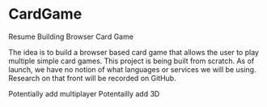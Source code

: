 # CardGame
Resume Building Browser Card Game

The idea is to build a browser based card game that allows the user to play multiple simple card games. This project is being built from scratch. As of launch, we have no notion of what languages or services we will be using. Research on that front will be recorded on GitHub.

Potentially add multiplayer
Potentailly add 3D
